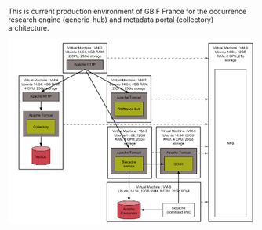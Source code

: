 This is current production environment of GBIF France for the occurrence research engine (generic-hub) and metadata portal (collectory) architecture. 

![GBIF France architecture](https://github.com/gbiffrance/documentation/blob/master/screenshot/GBIF_France_architecture.PNG)